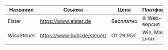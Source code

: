 | Название   | Ссылка                       | Цена       | Платформы       |
|------------|------------------------------|------------|-----------------|
| Elster     | https://www.elster.de        | Бесплатно  | 🌐 Web-версия   |
| WisoSteuer | https://www.buhl.de/steuer/  | От 29,95€  | Win, Mac, Linux |
|            |                              |            |                 |